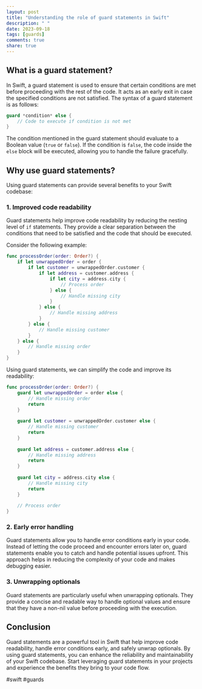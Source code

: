 ```yaml
---
layout: post
title: "Understanding the role of guard statements in Swift"
description: " "
date: 2023-09-18
tags: [guards]
comments: true
share: true
---
```


## What is a guard statement?

In Swift, a guard statement is used to ensure that certain conditions are met before proceeding with the rest of the code. It acts as an early exit in case the specified conditions are not satisfied. The syntax of a guard statement is as follows:

```swift
guard *condition* else {
    // Code to execute if condition is not met
}
```

The condition mentioned in the guard statement should evaluate to a Boolean value (`true` or `false`). If the condition is `false`, the code inside the `else` block will be executed, allowing you to handle the failure gracefully.

## Why use guard statements?

Using guard statements can provide several benefits to your Swift codebase:

### 1. Improved code readability

Guard statements help improve code readability by reducing the nesting level of `if` statements. They provide a clear separation between the conditions that need to be satisfied and the code that should be executed.

Consider the following example:

```swift
func processOrder(order: Order?) {
    if let unwrappedOrder = order {
        if let customer = unwrappedOrder.customer {
            if let address = customer.address {
                if let city = address.city {
                    // Process order
                } else {
                    // Handle missing city
                }
            } else {
                // Handle missing address
            }
        } else {
            // Handle missing customer
        }
    } else {
        // Handle missing order
    }
}
```

Using guard statements, we can simplify the code and improve its readability:

```swift
func processOrder(order: Order?) {
    guard let unwrappedOrder = order else {
        // Handle missing order
        return
    }
    
    guard let customer = unwrappedOrder.customer else {
        // Handle missing customer
        return
    }
    
    guard let address = customer.address else {
        // Handle missing address
        return
    }
    
    guard let city = address.city else {
        // Handle missing city
        return
    }
    
    // Process order
}
```

### 2. Early error handling

Guard statements allow you to handle error conditions early in your code. Instead of letting the code proceed and encounter errors later on, guard statements enable you to catch and handle potential issues upfront. This approach helps in reducing the complexity of your code and makes debugging easier.

### 3. Unwrapping optionals

Guard statements are particularly useful when unwrapping optionals. They provide a concise and readable way to handle optional values and ensure that they have a non-nil value before proceeding with the execution.

## Conclusion

Guard statements are a powerful tool in Swift that help improve code readability, handle error conditions early, and safely unwrap optionals. By using guard statements, you can enhance the reliability and maintainability of your Swift codebase. Start leveraging guard statements in your projects and experience the benefits they bring to your code flow.

#swift #guards